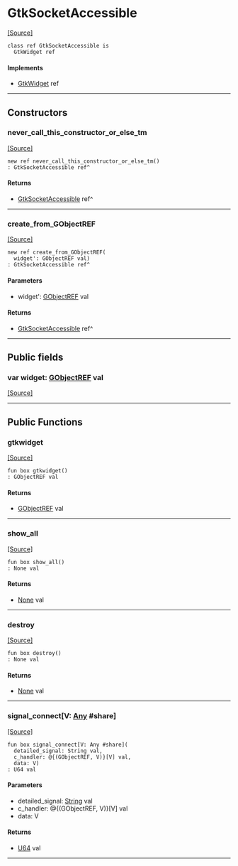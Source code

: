 # GtkSocketAccessible
<span class="source-link">[[Source]](src/gtk3/GtkSocketAccessible.md#L6)</span>
```pony
class ref GtkSocketAccessible is
  GtkWidget ref
```

#### Implements

* [GtkWidget](gtk3-GtkWidget.md) ref

---

## Constructors

### never_call_this_constructor_or_else_tm
<span class="source-link">[[Source]](src/gtk3/GtkSocketAccessible.md#L10)</span>


```pony
new ref never_call_this_constructor_or_else_tm()
: GtkSocketAccessible ref^
```

#### Returns

* [GtkSocketAccessible](gtk3-GtkSocketAccessible.md) ref^

---

### create_from_GObjectREF
<span class="source-link">[[Source]](src/gtk3/GtkSocketAccessible.md#L13)</span>


```pony
new ref create_from_GObjectREF(
  widget': GObjectREF val)
: GtkSocketAccessible ref^
```
#### Parameters

*   widget': [GObjectREF](gtk3-..-gobject-GObjectREF.md) val

#### Returns

* [GtkSocketAccessible](gtk3-GtkSocketAccessible.md) ref^

---

## Public fields

### var widget: [GObjectREF](gtk3-..-gobject-GObjectREF.md) val
<span class="source-link">[[Source]](src/gtk3/GtkSocketAccessible.md#L7)</span>



---

## Public Functions

### gtkwidget
<span class="source-link">[[Source]](src/gtk3/GtkSocketAccessible.md#L9)</span>


```pony
fun box gtkwidget()
: GObjectREF val
```

#### Returns

* [GObjectREF](gtk3-..-gobject-GObjectREF.md) val

---

### show_all
<span class="source-link">[[Source]](src/gtk3/GtkWidget.md#L4)</span>


```pony
fun box show_all()
: None val
```

#### Returns

* [None](builtin-None.md) val

---

### destroy
<span class="source-link">[[Source]](src/gtk3/GtkWidget.md#L10)</span>


```pony
fun box destroy()
: None val
```

#### Returns

* [None](builtin-None.md) val

---

### signal_connect\[V: [Any](builtin-Any.md) #share\]
<span class="source-link">[[Source]](src/gtk3/GtkWidget.md#L13)</span>


```pony
fun box signal_connect[V: Any #share](
  detailed_signal: String val,
  c_handler: @{(GObjectREF, V)}[V] val,
  data: V)
: U64 val
```
#### Parameters

*   detailed_signal: [String](builtin-String.md) val
*   c_handler: @{(GObjectREF, V)}[V] val
*   data: V

#### Returns

* [U64](builtin-U64.md) val

---

